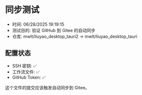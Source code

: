 # 同步测试

- 时间: 06/28/2025 19:19:15
- 测试目的: 验证 GitHub 到 Gitee 的自动同步
- 仓库: mwlt/liuyao_desktop_tauri2 → mwlt/liuyao_desktop_tauri

## 配置状态
- SSH 密钥: ✅
- 工作流文件: ✅
- GitHub Token: ✅

这个文件的提交应该触发自动同步到 Gitee。
